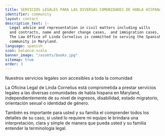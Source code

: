 ```yaml
---
title: SERVICIOS LEGALES PARA LAS DIVERSAS COMUNIDADES DE HABLA HISPANA
identifier: community
layout: contact
description_text: |-
  Legal advice and representation in civil matters including wills
  and contracts, name and gender change cases,  and immigration cases, including asylum.
  The Law Office of Linda Cornelius is committed to serving the Spanish speaking LGBTQ
  community in Maryland.
language: spanish
icon: balance-scale
banner_image: "/assets/books.jpg"
sitemap: true
order: 3
---
```


Nuestros servicios legales son accesibles a toda la comunidad

La Oficina Legal de Linda Cornelius está comprometida a prestar servicios legales a las diversas comunidades de habla hispana en Maryland, independientemente de su nivel de ingresos, disabilidad, estado migratorio, orientación sexual o identidad de género.

También es importante para usted y su familia el comprender todos los detalles de su caso, si usted lo requiere mi equipo le brindara una interpretación, clara y simple de manera que pueda usted y su familia entender la terminología legal.